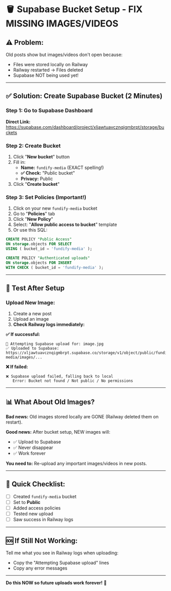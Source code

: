 # 🪣 Supabase Bucket Setup - FIX MISSING IMAGES/VIDEOS

## ⚠️ Problem:

Old posts show but images/videos don't open because:
- Files were stored locally on Railway
- Railway restarted → Files deleted
- Supabase NOT being used yet!

---

## ✅ Solution: Create Supabase Bucket (2 Minutes)

### Step 1: Go to Supabase Dashboard

**Direct Link:**
https://supabase.com/dashboard/project/xljawtuavcznqigmbrpt/storage/buckets

### Step 2: Create Bucket

1. Click "**New bucket**" button
2. Fill in:
   - **Name:** `fundify-media` (EXACT spelling!)
   - **✅ Check:** "Public bucket"
   - **Privacy:** Public
3. Click "**Create bucket**"

### Step 3: Set Policies (Important!)

1. Click on your new `fundify-media` bucket
2. Go to "**Policies**" tab
3. Click "**New Policy**"
4. Select: "**Allow public access to bucket**" template
5. Or use this SQL:

```sql
CREATE POLICY "Public Access"
ON storage.objects FOR SELECT
USING ( bucket_id = 'fundify-media' );

CREATE POLICY "Authenticated uploads"
ON storage.objects FOR INSERT
WITH CHECK ( bucket_id = 'fundify-media' );
```

---

## 🧪 Test After Setup

### Upload New Image:

1. Create a new post
2. Upload an image
3. **Check Railway logs immediately:**

**✅ If successful:**
```
🔄 Attempting Supabase upload for: image.jpg
✅ Uploaded to Supabase: https://xljawtuavcznqigmbrpt.supabase.co/storage/v1/object/public/fundify-media/images/...
```

**❌ If failed:**
```
❌ Supabase upload failed, falling back to local
   Error: Bucket not found / Not public / No permissions
```

---

## 📊 What About Old Images?

**Bad news:** Old images stored locally are GONE (Railway deleted them on restart).

**Good news:** After bucket setup, NEW images will:
- ✅ Upload to Supabase
- ✅ Never disappear
- ✅ Work forever

**You need to:**
Re-upload any important images/videos in new posts.

---

## 🎯 Quick Checklist:

- [ ] Created `fundify-media` bucket
- [ ] Set to **Public**
- [ ] Added access policies
- [ ] Tested new upload
- [ ] Saw success in Railway logs

---

## 🆘 If Still Not Working:

Tell me what you see in Railway logs when uploading:
- Copy the "Attempting Supabase upload" lines
- Copy any error messages

---

**Do this NOW so future uploads work forever!** 🚀


